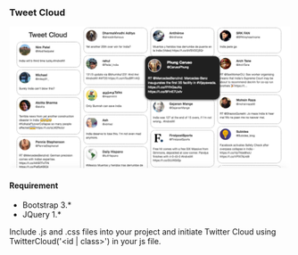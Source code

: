 ### Tweet Cloud

![Alt text](/screenshot.png?raw=true "Screen Shot")

#### Requirement

* Bootstrap 3.*
* JQuery 1.*

Include .js and .css files into your project and initiate Twitter Cloud using TwitterCloud('<id | class>') in your js file. 